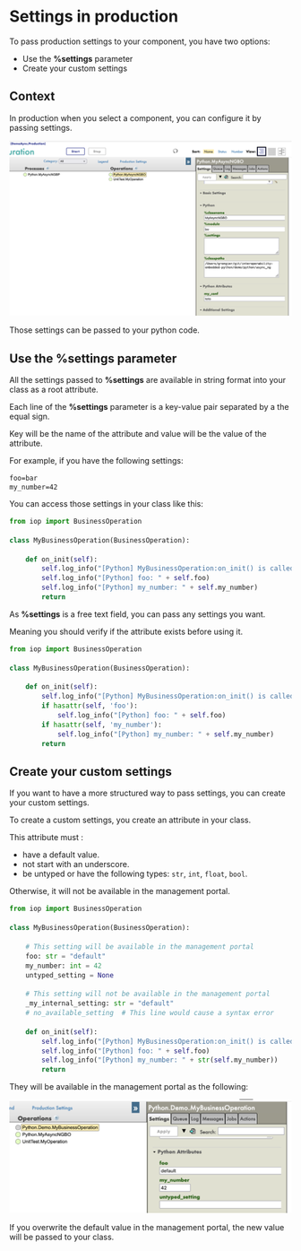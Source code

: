 # Settings in production

To pass production settings to your component, you have two options:

- Use the **%settings** parameter
- Create your custom settings

## Context

In production when you select a component, you can configure it by passing settings.

![Settings in production](img/settings-in-production.png)

Those settings can be passed to your python code.

## Use the %settings parameter

All the settings passed to **%settings** are available in string format into your class as a root attribute.

Each line of the **%settings** parameter is a key-value pair separated by a the equal sign.

Key will be the name of the attribute and value will be the value of the attribute.

For example, if you have the following settings:

```text
foo=bar
my_number=42
```

You can access those settings in your class like this:

```python
from iop import BusinessOperation

class MyBusinessOperation(BusinessOperation):
    
    def on_init(self):
        self.log_info("[Python] MyBusinessOperation:on_init() is called")
        self.log_info("[Python] foo: " + self.foo)
        self.log_info("[Python] my_number: " + self.my_number)
        return
```

As **%settings** is a free text field, you can pass any settings you want.

Meaning you should verify if the attribute exists before using it.

```python
from iop import BusinessOperation

class MyBusinessOperation(BusinessOperation):
    
    def on_init(self):
        self.log_info("[Python] MyBusinessOperation:on_init() is called")
        if hasattr(self, 'foo'):
            self.log_info("[Python] foo: " + self.foo)
        if hasattr(self, 'my_number'):
            self.log_info("[Python] my_number: " + self.my_number)
        return
```

## Create your custom settings

If you want to have a more structured way to pass settings, you can create your custom settings.

To create a custom settings, you create an attribute in your class.

This attribute must :

- have a default value. 
- not start with an underscore.
- be untyped or have the following types: `str`, `int`, `float`, `bool`.

Otherwise, it will not be available in the management portal.

```python
from iop import BusinessOperation

class MyBusinessOperation(BusinessOperation):

    # This setting will be available in the management portal
    foo: str = "default"
    my_number: int = 42
    untyped_setting = None

    # This setting will not be available in the management portal
    _my_internal_setting: str = "default"
    # no_available_setting  # This line would cause a syntax error
    
    def on_init(self):
        self.log_info("[Python] MyBusinessOperation:on_init() is called")
        self.log_info("[Python] foo: " + self.foo)
        self.log_info("[Python] my_number: " + str(self.my_number))
        return
```

They will be available in the management portal as the following:

![Custom settings](img/custom_settings.png)

If you overwrite the default value in the management portal, the new value will be passed to your class.